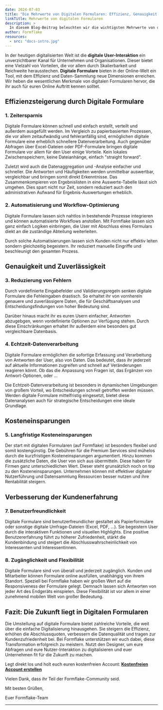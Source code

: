 ```yaml
---
date: 2024-07-03
title: "Die Mehrwerte von Digitalen Formularen: Effizienz, Genauigkeit und Nachhaltigkeit"
linkTitle: Mehrwerte von digitalen Formularen
description: >
  In diesem Blog-Beitrag beleuchten wir die wichtigsten Mehrwerte von digitalen Formularen und wie sie eure Arbeitsprozesse schon kurzfristig optimieren und mittelfristig revolutionieren können.
author: Formflake
resources:
  - src: "docs-intro.jpg"
---
```


In der heutigen digitalisierten Welt ist die **digitale User-Interaktion** ein unverzichtbarer Kanal für Unternehmen und Organisationen. Dieser bietet eine Vielzahl von Vorteilen, die vor allem durch Skalierbarkeit und Reichweite herausstechen. **Digitale Formulare** bieten in der Online-Welt ein Tool, mit dem Effizienz und Daten-Sammlung neue Dimensionen erreichen. Wir heben die wesentlichen Merkmale von digitalen Formularen hervor, die ihr auch für euren Online Auftritt kennen solltet.

## Effizienzsteigerung durch Digitale Formulare

### 1. **Zeitersparnis**
Digitale Formulare können schnell und einfach erstellt, verteilt und außerdem ausgefüllt werden. Im Vergleich zu papierbasierten Prozessen, die vor allem zeitaufwändig und fehleranfällig sind, ermöglichen digitale Formulare eine erheblich schnellere Datenverarbeitung. Auch gegenüber Abfragen über Excel-Dateien oder PDF-Formulare bringen digitale Formulare vor allem für den User einige Vorteile. Kein lokales Zwischenspeichern, keine Dateianhänge, einfach "straight forward".

Zuletzt wird auch die Datenaggregation und -Analyse einfacher und schneller. Die Antworten und Häufigkeiten werden unmittelbar auswertbar, vergleichbar und bringen somit direkt Erkenntnisse. Das Zusammenkompieren von Ergebnislisten in eine Auswerte-Tabelle lässt sich umgehen. Dies spart nicht nur Zeit, sondern reduziert auch den administrativen Aufwand für Ergebnis-Auswertungen erheblich.

### 2. **Automatisierung und Workflow-Optimierung**
Digitale Formulare lassen sich nahtlos in bestehende Prozesse integrieren und können automatisierte Workflows anstoßen. Mit Formflake lassen sich ganz einfach Logiken einbringen, die User mit Abschluss eines Formulars diekt an die zuständige Abteilung weiterleiten.

Durch solche Automatisierungen lassen sich Kunden nicht nur effektiv leiten sondern gleichzeitig begeistern. Ihr reduziert manuelle Eingriffe und beschleunigt den gesamten Prozess.

## Genauigkeit und Zuverlässigkeit

### 3. **Reduzierung von Fehlern**
Durch vordefinierte Eingabefelder und Validierungsregeln senken digitale Formulare die Fehleingaben drastisch. So erhaltet ihr von vornherein genauere und zuverlässigere Daten, die für Geschäftsanalysen und Entscheidungsfindungen von hoher Bedeutung sind.

Darüber hinaus macht ihr es euren Usern einfacher, Antworten abzugebgen, wenn vordefinierte Optionen zur Verfügung stehen. Durch diese Einschränkungen erhaltet Ihr außerdem eine besonders gut vergleichbare Datenbasis.

### 4. **Echtzeit-Datenverarbeitung**
Digitale Formulare ermöglichen die sofortige Erfassung und Verarbeitung von Antworten der User, also von Daten. Das bedeutet, dass ihr jederzeit auf aktuelle Informationen zugreifen und schnell auf Veränderungen reagieren könnt. Ob das die Anpassung von Fragen ist, das Ergänzen von Antwort-Optionen, oder ...

Die Echtzeit-Datenverarbeitung ist besonders in dynamischen Umgebungen von großem Vorteil, wo Entscheidungen schnell getroffen werden müssen. Werden digitale Formulare mittelfristig eingesetzt, bietet diese Datenanalysen auch für strategische Entscheidungen eine ideale Grundlage.

## Kosteneinsparungen

### 5. **Langfristige Kosteneinsparungen**
Der start mit digitalen Formularen (auf Formflake) ist besonders flexibel und somit kostengünstig. Die Gebühren für die Premium Services sind mühelos durch die kurzfristigen Kosteneinsparungen argumentiert. Hinzu kommen die zusätzliche Daten, die User von sich aus übermitteln. Diese haben für Firmen ganz unterschiedlichen Wert. Dieser steht grunsätzlich noch on top zu den Kosteneinsparungen. Unternehmen können mit effektiver digitaler Nutzerführung und Datensammlung Ressourcen besser nutzen und ihre Rentabilität steigern.

## Verbesserung der Kundenerfahrung

### 7. **Benutzerfreundlichkeit**
Digitale Formulare sind benutzerfreundlicher gestaltet als Papierformulare oder sonstige digitale Umfrage-Dateien (Excel, PDF, ...). Sie begeistern User durch die interaktiven Funktionen und visuellen Highlights. Eine positive Benutzererfahrung führt zu höherer Zufriedenheit, stärkt die Kundenbindung und steigert die Abschlusswahrscheinlichkeit von Interessenten und Interessentinnen.

### 8. **Zugänglichkeit und Flexibilität**
Digitale Formulare sind von überall und jederzeit zugänglich. Kunden und Mitarbeiter können Formulare online ausfüllen, unabhängig von ihrem Standort. Speziell bei Formflake haben wir großen Wert auf die Responsiveness der Formulare gelegt. Demnach lassen sich Antworten von jeder Art des Endgeräts einspielen. Diese Flexibilität ist vor allem in einer zunehmend mobilen Welt von großer Bedeutung.

## Fazit: Die Zukunft liegt in Digitalen Formularen

Die Umstellung auf digitale Formulare bietet zahlreiche Vorteile, die weit über die einfache Digitalisierung hinausgehen. Sie steigern die Effizienz, erhöhen die Abschlussquoten, verbessern die Datenqualität und tragen zur Kundenzufriedenheit bei. Bei Formflake unterstützen wir euch dabei, diese Transformation erfolgreich zu meistern. Nutzt den Designer, um eure Abfragen und eure Nutzer-Interaktion zu digitalisieren und euer Unternehmen fit für die Zukunft zu machen.

Legt direkt los und holt euch euren kostenfreien Account: **[Kostenfreien Account erstellen](https://formflake.com/signup)** 

Vielen Dank, dass ihr Teil der Formflake-Community seid.

Mit besten Grüßen,

Euer Formflake-Team

---
